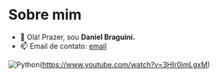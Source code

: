 # Sobre mim
- 👋 Olá! Prazer, sou **Daniel Braguini.**
- 📫 Email de contato: [email](danieel.braguini@hotmail.com)


![Python](https://img.shields.io/badge/Python-FFD43B?style=for-the-badge&logo=python&logoColor=blue)(https://www.youtube.com/watch?v=3HIr0imLgxM)

